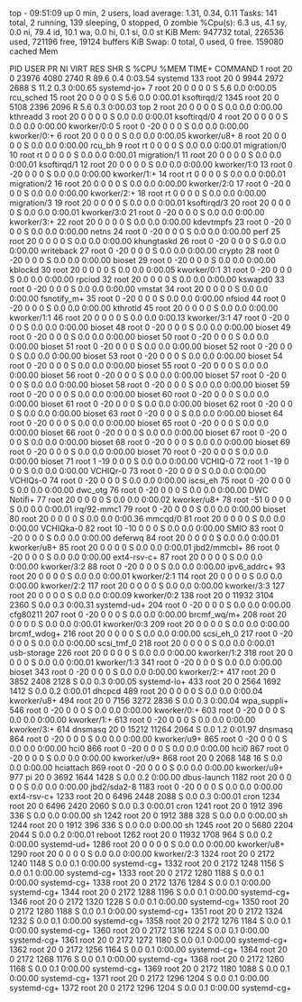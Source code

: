 top - 09:51:09 up 0 min,  2 users,  load average: 1.31, 0.34, 0.11
Tasks: 141 total,   2 running, 139 sleeping,   0 stopped,   0 zombie
%Cpu(s):  6.3 us,  4.1 sy,  0.0 ni, 79.4 id, 10.1 wa,  0.0 hi,  0.1 si,  0.0 st
KiB Mem:    947732 total,   226536 used,   721196 free,    19124 buffers
KiB Swap:        0 total,        0 used,        0 free.   159080 cached Mem

  PID USER      PR  NI    VIRT    RES    SHR S  %CPU %MEM     TIME+ COMMAND
    1 root      20   0   23976   4080   2740 R  89.6  0.4   0:03.54 systemd
  133 root      20   0    9944   2972   2688 S  11.2  0.3   0:00.65 systemd-jo+
    7 root      20   0       0      0      0 S   5.6  0.0   0:00.05 rcu_sched
   15 root      20   0       0      0      0 S   5.6  0.0   0:00.01 ksoftirqd/2
 1345 root      20   0    5108   2396   2096 R   5.6  0.3   0:00.03 top
    2 root      20   0       0      0      0 S   0.0  0.0   0:00.00 kthreadd
    3 root      20   0       0      0      0 S   0.0  0.0   0:00.01 ksoftirqd/0
    4 root      20   0       0      0      0 S   0.0  0.0   0:00.00 kworker/0:0
    5 root       0 -20       0      0      0 S   0.0  0.0   0:00.00 kworker/0:+
    6 root      20   0       0      0      0 S   0.0  0.0   0:00.05 kworker/u8+
    8 root      20   0       0      0      0 S   0.0  0.0   0:00.00 rcu_bh
    9 root      rt   0       0      0      0 S   0.0  0.0   0:00.01 migration/0
   10 root      rt   0       0      0      0 S   0.0  0.0   0:00.01 migration/1
   11 root      20   0       0      0      0 S   0.0  0.0   0:00.01 ksoftirqd/1
   12 root      20   0       0      0      0 S   0.0  0.0   0:00.00 kworker/1:0
   13 root       0 -20       0      0      0 S   0.0  0.0   0:00.00 kworker/1:+
   14 root      rt   0       0      0      0 S   0.0  0.0   0:00.01 migration/2
   16 root      20   0       0      0      0 S   0.0  0.0   0:00.00 kworker/2:0
   17 root       0 -20       0      0      0 S   0.0  0.0   0:00.00 kworker/2:+
   18 root      rt   0       0      0      0 S   0.0  0.0   0:00.00 migration/3
   19 root      20   0       0      0      0 S   0.0  0.0   0:00.01 ksoftirqd/3
   20 root      20   0       0      0      0 S   0.0  0.0   0:00.01 kworker/3:0
   21 root       0 -20       0      0      0 S   0.0  0.0   0:00.00 kworker/3:+
   22 root      20   0       0      0      0 S   0.0  0.0   0:00.00 kdevtmpfs
   23 root       0 -20       0      0      0 S   0.0  0.0   0:00.00 netns
   24 root       0 -20       0      0      0 S   0.0  0.0   0:00.00 perf
   25 root      20   0       0      0      0 S   0.0  0.0   0:00.00 khungtaskd
   26 root       0 -20       0      0      0 S   0.0  0.0   0:00.00 writeback
   27 root       0 -20       0      0      0 S   0.0  0.0   0:00.00 crypto
   28 root       0 -20       0      0      0 S   0.0  0.0   0:00.00 bioset
   29 root       0 -20       0      0      0 S   0.0  0.0   0:00.00 kblockd
   30 root      20   0       0      0      0 S   0.0  0.0   0:00.05 kworker/0:1
   31 root       0 -20       0      0      0 S   0.0  0.0   0:00.00 rpciod
   32 root      20   0       0      0      0 S   0.0  0.0   0:00.00 kswapd0
   33 root       0 -20       0      0      0 S   0.0  0.0   0:00.00 vmstat
   34 root      20   0       0      0      0 S   0.0  0.0   0:00.00 fsnotify_m+
   35 root       0 -20       0      0      0 S   0.0  0.0   0:00.00 nfsiod
   44 root       0 -20       0      0      0 S   0.0  0.0   0:00.00 kthrotld
   45 root      20   0       0      0      0 S   0.0  0.0   0:00.00 kworker/1:1
   46 root      20   0       0      0      0 S   0.0  0.0   0:00.13 kworker/3:1
   47 root       0 -20       0      0      0 S   0.0  0.0   0:00.00 bioset
   48 root       0 -20       0      0      0 S   0.0  0.0   0:00.00 bioset
   49 root       0 -20       0      0      0 S   0.0  0.0   0:00.00 bioset
   50 root       0 -20       0      0      0 S   0.0  0.0   0:00.00 bioset
   51 root       0 -20       0      0      0 S   0.0  0.0   0:00.00 bioset
   52 root       0 -20       0      0      0 S   0.0  0.0   0:00.00 bioset
   53 root       0 -20       0      0      0 S   0.0  0.0   0:00.00 bioset
   54 root       0 -20       0      0      0 S   0.0  0.0   0:00.00 bioset
   55 root       0 -20       0      0      0 S   0.0  0.0   0:00.00 bioset
   56 root       0 -20       0      0      0 S   0.0  0.0   0:00.00 bioset
   57 root       0 -20       0      0      0 S   0.0  0.0   0:00.00 bioset
   58 root       0 -20       0      0      0 S   0.0  0.0   0:00.00 bioset
   59 root       0 -20       0      0      0 S   0.0  0.0   0:00.00 bioset
   60 root       0 -20       0      0      0 S   0.0  0.0   0:00.00 bioset
   61 root       0 -20       0      0      0 S   0.0  0.0   0:00.00 bioset
   62 root       0 -20       0      0      0 S   0.0  0.0   0:00.00 bioset
   63 root       0 -20       0      0      0 S   0.0  0.0   0:00.00 bioset
   64 root       0 -20       0      0      0 S   0.0  0.0   0:00.00 bioset
   65 root       0 -20       0      0      0 S   0.0  0.0   0:00.00 bioset
   66 root       0 -20       0      0      0 S   0.0  0.0   0:00.00 bioset
   67 root       0 -20       0      0      0 S   0.0  0.0   0:00.00 bioset
   68 root       0 -20       0      0      0 S   0.0  0.0   0:00.00 bioset
   69 root       0 -20       0      0      0 S   0.0  0.0   0:00.00 bioset
   70 root       0 -20       0      0      0 S   0.0  0.0   0:00.00 bioset
   71 root       1 -19       0      0      0 S   0.0  0.0   0:00.00 VCHIQ-0
   72 root       1 -19       0      0      0 S   0.0  0.0   0:00.00 VCHIQr-0
   73 root       0 -20       0      0      0 S   0.0  0.0   0:00.00 VCHIQs-0
   74 root       0 -20       0      0      0 S   0.0  0.0   0:00.00 iscsi_eh
   75 root       0 -20       0      0      0 S   0.0  0.0   0:00.00 dwc_otg
   76 root       0 -20       0      0      0 S   0.0  0.0   0:00.00 DWC Notifi+
   77 root      20   0       0      0      0 S   0.0  0.0   0:00.02 kworker/u8+
   78 root     -51   0       0      0      0 S   0.0  0.0   0:00.01 irq/92-mmc1
   79 root       0 -20       0      0      0 S   0.0  0.0   0:00.00 bioset
   80 root      20   0       0      0      0 S   0.0  0.0   0:00.36 mmcqd/0
   81 root      20   0       0      0      0 S   0.0  0.0   0:00.00 VCHIQka-0
   82 root      10 -10       0      0      0 S   0.0  0.0   0:00.00 SMIO
   83 root       0 -20       0      0      0 S   0.0  0.0   0:00.00 deferwq
   84 root      20   0       0      0      0 S   0.0  0.0   0:00.01 kworker/u8+
   85 root      20   0       0      0      0 S   0.0  0.0   0:00.01 jbd2/mmcbl+
   86 root       0 -20       0      0      0 S   0.0  0.0   0:00.00 ext4-rsv-c+
   87 root      20   0       0      0      0 S   0.0  0.0   0:00.00 kworker/3:2
   88 root       0 -20       0      0      0 S   0.0  0.0   0:00.00 ipv6_addrc+
   93 root      20   0       0      0      0 S   0.0  0.0   0:00.01 kworker/2:1
  114 root      20   0       0      0      0 S   0.0  0.0   0:00.00 kworker/2:2
  117 root      20   0       0      0      0 S   0.0  0.0   0:00.00 kworker/3:3
  127 root      20   0       0      0      0 S   0.0  0.0   0:00.09 kworker/0:2
  138 root      20   0   11932   3104   2360 S   0.0  0.3   0:00.31 systemd-ud+
  204 root       0 -20       0      0      0 S   0.0  0.0   0:00.00 cfg80211
  207 root       0 -20       0      0      0 S   0.0  0.0   0:00.00 brcmf_wq/m+
  208 root      20   0       0      0      0 S   0.0  0.0   0:00.01 kworker/0:3
  209 root      20   0       0      0      0 S   0.0  0.0   0:00.00 brcmf_wdog+
  216 root      20   0       0      0      0 S   0.0  0.0   0:00.00 scsi_eh_0
  217 root       0 -20       0      0      0 S   0.0  0.0   0:00.00 scsi_tmf_0
  218 root      20   0       0      0      0 S   0.0  0.0   0:00.01 usb-storage
  226 root      20   0       0      0      0 S   0.0  0.0   0:00.00 kworker/1:2
  318 root      20   0       0      0      0 S   0.0  0.0   0:00.01 kworker/1:3
  341 root       0 -20       0      0      0 S   0.0  0.0   0:00.00 bioset
  343 root       0 -20       0      0      0 S   0.0  0.0   0:00.00 kworker/2:+
  417 root      20   0    3852   2408   2128 S   0.0  0.3   0:00.05 systemd-lo+
  433 root      20   0    2564   1692   1412 S   0.0  0.2   0:00.01 dhcpcd
  489 root      20   0       0      0      0 S   0.0  0.0   0:00.04 kworker/u8+
  494 root      20   0    7156   3272   2836 S   0.0  0.3   0:00.04 wpa_suppli+
  546 root       0 -20       0      0      0 S   0.0  0.0   0:00.00 kworker/0:+
  603 root       0 -20       0      0      0 S   0.0  0.0   0:00.00 kworker/1:+
  613 root       0 -20       0      0      0 S   0.0  0.0   0:00.00 kworker/3:+
  614 dnsmasq   20   0   15212  11264   2064 S   0.0  1.2   0:01.97 dnsmasq
  864 root       0 -20       0      0      0 S   0.0  0.0   0:00.00 kworker/u9+
  865 root       0 -20       0      0      0 S   0.0  0.0   0:00.00 hci0
  866 root       0 -20       0      0      0 S   0.0  0.0   0:00.00 hci0
  867 root       0 -20       0      0      0 S   0.0  0.0   0:00.00 kworker/u9+
  868 root      20   0    2068    148     16 S   0.0  0.0   0:00.00 hciattach
  869 root       0 -20       0      0      0 S   0.0  0.0   0:00.00 kworker/u9+
  977 pi        20   0    3692   1644   1428 S   0.0  0.2   0:00.00 dbus-launch
 1182 root      20   0       0      0      0 S   0.0  0.0   0:00.00 jbd2/sda2-8
 1183 root       0 -20       0      0      0 S   0.0  0.0   0:00.00 ext4-rsv-c+
 1233 root      20   0    6496   2448   2088 S   0.0  0.3   0:00.01 cron
 1234 root      20   0    6496   2420   2060 S   0.0  0.3   0:00.01 cron
 1241 root      20   0    1912    396    336 S   0.0  0.0   0:00.00 sh
 1242 root      20   0    1912    388    328 S   0.0  0.0   0:00.00 sh
 1244 root      20   0    1912    396    336 S   0.0  0.0   0:00.00 sh
 1245 root      20   0    5680   2204   2044 S   0.0  0.2   0:00.01 reboot
 1262 root      20   0   11932   1708    964 S   0.0  0.2   0:00.00 systemd-ud+
 1286 root      20   0       0      0      0 S   0.0  0.0   0:00.00 kworker/u8+
 1290 root      20   0       0      0      0 S   0.0  0.0   0:00.00 kworker/2:3
 1324 root      20   0    2172   1240   1148 S   0.0  0.1   0:00.00 systemd-cg+
 1332 root      20   0    2172   1248   1156 S   0.0  0.1   0:00.00 systemd-cg+
 1333 root      20   0    2172   1280   1188 S   0.0  0.1   0:00.00 systemd-cg+
 1338 root      20   0    2172   1376   1284 S   0.0  0.1   0:00.00 systemd-cg+
 1344 root      20   0    2172   1288   1196 S   0.0  0.1   0:00.00 systemd-cg+
 1346 root      20   0    2172   1320   1228 S   0.0  0.1   0:00.00 systemd-cg+
 1350 root      20   0    2172   1280   1188 S   0.0  0.1   0:00.00 systemd-cg+
 1351 root      20   0    2172   1324   1232 S   0.0  0.1   0:00.00 systemd-cg+
 1358 root      20   0    2172   1276   1184 S   0.0  0.1   0:00.00 systemd-cg+
 1360 root      20   0    2172   1316   1224 S   0.0  0.1   0:00.00 systemd-cg+
 1361 root      20   0    2172   1272   1180 S   0.0  0.1   0:00.00 systemd-cg+
 1362 root      20   0    2172   1256   1164 S   0.0  0.1   0:00.00 systemd-cg+
 1364 root      20   0    2172   1268   1176 S   0.0  0.1   0:00.00 systemd-cg+
 1368 root      20   0    2172   1260   1168 S   0.0  0.1   0:00.00 systemd-cg+
 1369 root      20   0    2172   1180   1088 S   0.0  0.1   0:00.00 systemd-cg+
 1371 root      20   0    2172   1296   1204 S   0.0  0.1   0:00.00 systemd-cg+
 1372 root      20   0    2172   1296   1204 S   0.0  0.1   0:00.00 systemd-cg+

